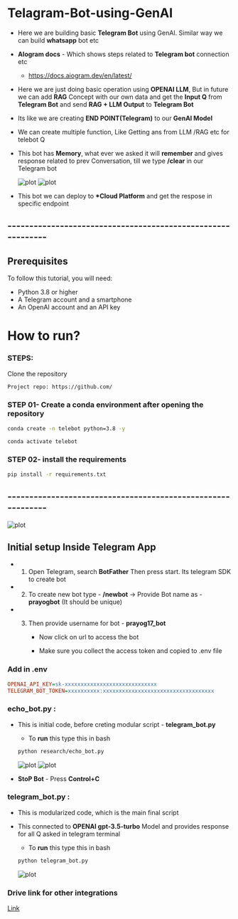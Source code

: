 # Telagram-Bot-using-GenAI

- Here we are building basic **Telegram Bot** using GenAI. Similar way we can build **whatsapp** bot etc
- **AIogram docs** - Which shows steps related to **Telegram bot** connection etc

  - https://docs.aiogram.dev/en/latest/

- Here we are just doing basic operation using **OPENAI LLM**, But in future we can add **RAG** Concept with our own data and get the **Input Q** from **Telegram Bot** and send **RAG + LLM Output** to **Telegram Bot**
- Its like we are creating **END POINT(Telegram)** to our **GenAI Model**
- We can create multiple function, Like Getting ans from LLM /RAG etc for telebot Q
- This bot has **Memory**, what ever we asked it will **remember** and gives response related to prev Conversation, till we type **/clear** in our Telegram bot

  ![plot](images/Memory_1.jpeg)
  ![plot](images/Memory_2.jpeg)

- This bot we can deploy to **\*Cloud Platform** and get the respose in specific endpoint

## ------------------------------------------------------------

## Prerequisites

To follow this tutorial, you will need:

- Python 3.8 or higher
- A Telegram account and a smartphone
- An OpenAI account and an API key

# How to run?

### STEPS:

Clone the repository

```bash
Project repo: https://github.com/
```

### STEP 01- Create a conda environment after opening the repository

```bash
conda create -n telebot python=3.8 -y
```

```bash
conda activate telebot
```

### STEP 02- install the requirements

```bash
pip install -r requirements.txt
```

## ------------------------------------------------------------

![plot](images/highlevel_image.png)

## Initial setup Inside Telegram App

- 1. Open Telegram, search **BotFather** Then press start. Its telegram SDK to create bot
- 2. To create new bot type - **/newbot** -> Provide Bot name as - **prayogbot** (It should be unique)
- 3. Then provide username for bot - **prayog17_bot**

     - Now click on url to access the bot

     - Make sure you collect the access token and copied to .env file

### Add in .env

```ini
OPENAI_API_KEY=sk-xxxxxxxxxxxxxxxxxxxxxxxxxxxxx
TELEGRAM_BOT_TOKEN=xxxxxxxxxx:xxxxxxxxxxxxxxxxxxxxxxxxxxxxxxxxxxx
```

### **echo_bot.py** :

- This is initial code, before creting modular script - **telegram_bot.py**

  - To **run** this type this in bash

  ```bash
  python research/echo_bot.py
  ```

  ![plot](images/During_bot_run_image.png)
  ![plot](images/telegram_bot_image.jpeg)

- **StoP Bot** - Press **Control+C**

### **telegram_bot.py** :

- This is modularized code, which is the main final script
- This connected to **OPENAI gpt-3.5-turbo** Model and provides response for all Q asked in telegram terminal

  - To **run** this type this in bash

  ```bash
  python telegram_bot.py
  ```

  ![plot](images/LLM_enabled_telegram_bot.jpeg)

### Drive link for other integrations

[Link](https://drive.google.com/drive/folders/1JlvnNZczhDtwaypRavkiZjvxOnKp7bsW?usp=sharing)

